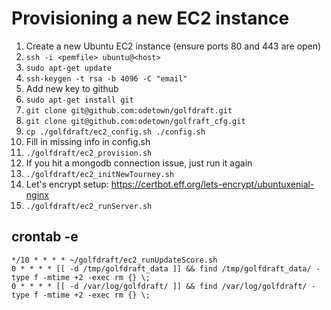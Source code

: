 # Provisioning a new EC2 instance

1. Create a new Ubuntu EC2 instance (ensure ports 80 and 443 are open)
1. `ssh -i <pemfile> ubuntu@<host>`
1. `sudo apt-get update`
1. `ssh-keygen -t rsa -b 4096 -C "email"`
1. Add new key to github
1. `sudo apt-get install git`
1. `git clone git@github.com:odetown/golfdraft.git`
1. `git clone git@github.com:odetown/golfraft_cfg.git`
1. `cp ./golfdraft/ec2_config.sh ./config.sh`
1. Fill in missing info in config.sh
1. `./golfdraft/ec2_provision.sh`
1. If you hit a mongodb connection issue, just run it again
1. `./golfdraft/ec2_initNewTourney.sh`
1. Let's encrypt setup: https://certbot.eff.org/lets-encrypt/ubuntuxenial-nginx
1. `./golfdraft/ec2_runServer.sh`

## crontab -e

```
*/10 * * * * ~/golfdraft/ec2_runUpdateScore.sh
0 * * * * [[ -d /tmp/golfdraft_data ]] && find /tmp/golfdraft_data/ -type f -mtime +2 -exec rm {} \;
0 * * * * [[ -d /var/log/golfdraft/ ]] && find /var/log/golfdraft/ -type f -mtime +2 -exec rm {} \;
```
